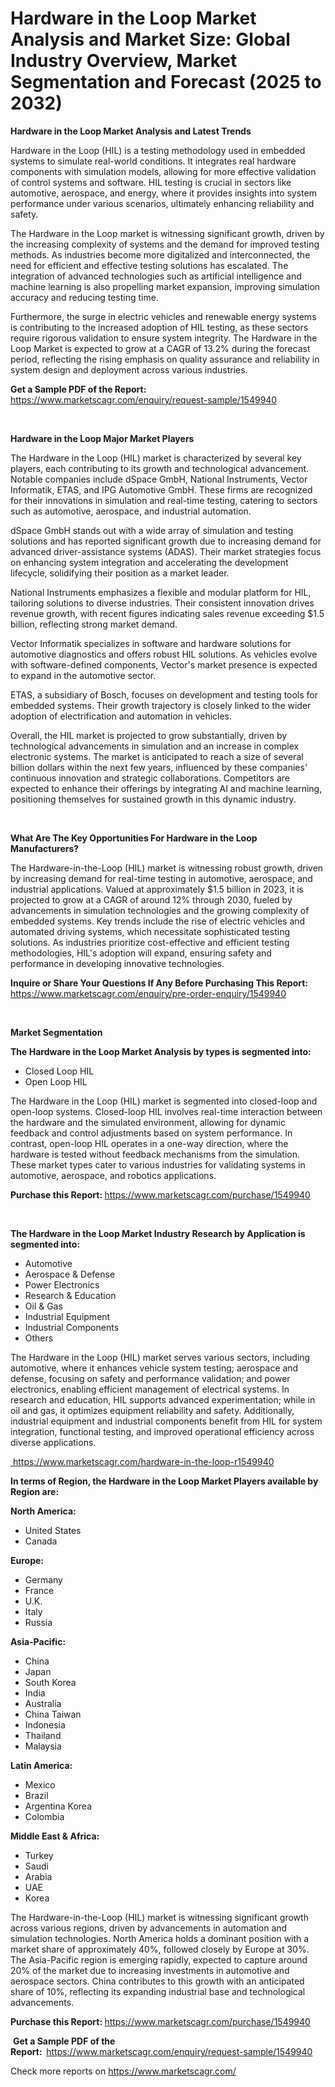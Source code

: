 <p><h1>Hardware in the Loop Market Analysis and Market Size: Global Industry Overview, Market Segmentation and Forecast (2025 to 2032)</h1></p><p><strong>Hardware in the Loop Market Analysis and Latest Trends</strong></p>
<p><p>Hardware in the Loop (HIL) is a testing methodology used in embedded systems to simulate real-world conditions. It integrates real hardware components with simulation models, allowing for more effective validation of control systems and software. HIL testing is crucial in sectors like automotive, aerospace, and energy, where it provides insights into system performance under various scenarios, ultimately enhancing reliability and safety.</p><p>The Hardware in the Loop market is witnessing significant growth, driven by the increasing complexity of systems and the demand for improved testing methods. As industries become more digitalized and interconnected, the need for efficient and effective testing solutions has escalated. The integration of advanced technologies such as artificial intelligence and machine learning is also propelling market expansion, improving simulation accuracy and reducing testing time.</p><p>Furthermore, the surge in electric vehicles and renewable energy systems is contributing to the increased adoption of HIL testing, as these sectors require rigorous validation to ensure system integrity. The Hardware in the Loop Market is expected to grow at a CAGR of 13.2% during the forecast period, reflecting the rising emphasis on quality assurance and reliability in system design and deployment across various industries.</p></p>
<p><strong>Get a Sample PDF of the Report:&nbsp;</strong> <a href="https://www.marketscagr.com/enquiry/request-sample/1549940?utm_campaign=1166&utm_medium=2&utm_source=Github&utm_content=ia&utm_term=09032025&utm_id=hardware-in-the-loop">https://www.marketscagr.com/enquiry/request-sample/1549940</a></p>
<p>&nbsp;</p>
<p><strong>Hardware in the Loop Major Market Players</strong></p>
<p><p>The Hardware in the Loop (HIL) market is characterized by several key players, each contributing to its growth and technological advancement. Notable companies include dSpace GmbH, National Instruments, Vector Informatik, ETAS, and IPG Automotive GmbH. These firms are recognized for their innovations in simulation and real-time testing, catering to sectors such as automotive, aerospace, and industrial automation.</p><p>dSpace GmbH stands out with a wide array of simulation and testing solutions and has reported significant growth due to increasing demand for advanced driver-assistance systems (ADAS). Their market strategies focus on enhancing system integration and accelerating the development lifecycle, solidifying their position as a market leader.</p><p>National Instruments emphasizes a flexible and modular platform for HIL, tailoring solutions to diverse industries. Their consistent innovation drives revenue growth, with recent figures indicating sales revenue exceeding $1.5 billion, reflecting strong market demand.</p><p>Vector Informatik specializes in software and hardware solutions for automotive diagnostics and offers robust HIL solutions. As vehicles evolve with software-defined components, Vector's market presence is expected to expand in the automotive sector.</p><p>ETAS, a subsidiary of Bosch, focuses on development and testing tools for embedded systems. Their growth trajectory is closely linked to the wider adoption of electrification and automation in vehicles.</p><p>Overall, the HIL market is projected to grow substantially, driven by technological advancements in simulation and an increase in complex electronic systems. The market is anticipated to reach a size of several billion dollars within the next few years, influenced by these companies' continuous innovation and strategic collaborations. Competitors are expected to enhance their offerings by integrating AI and machine learning, positioning themselves for sustained growth in this dynamic industry.</p></p>
<p>&nbsp;</p>
<p><strong>What Are The Key Opportunities For Hardware in the Loop Manufacturers?</strong></p>
<p><p>The Hardware-in-the-Loop (HIL) market is witnessing robust growth, driven by increasing demand for real-time testing in automotive, aerospace, and industrial applications. Valued at approximately $1.5 billion in 2023, it is projected to grow at a CAGR of around 12% through 2030, fueled by advancements in simulation technologies and the growing complexity of embedded systems. Key trends include the rise of electric vehicles and automated driving systems, which necessitate sophisticated testing solutions. As industries prioritize cost-effective and efficient testing methodologies, HIL's adoption will expand, ensuring safety and performance in developing innovative technologies.</p></p>
<p><strong>Inquire or Share Your Questions If Any Before Purchasing This Report:</strong> <a href="https://www.marketscagr.com/enquiry/pre-order-enquiry/1549940?utm_campaign=1166&utm_medium=2&utm_source=Github&utm_content=ia&utm_term=09032025&utm_id=hardware-in-the-loop">https://www.marketscagr.com/enquiry/pre-order-enquiry/1549940</a></p>
<p>&nbsp;</p>
<p><strong>Market Segmentation</strong></p>
<p><strong>The Hardware in the Loop Market Analysis by types is segmented into:</strong></p>
<p><ul><li>Closed Loop HIL</li><li>Open Loop HIL</li></ul></p>
<p><p>The Hardware in the Loop (HIL) market is segmented into closed-loop and open-loop systems. Closed-loop HIL involves real-time interaction between the hardware and the simulated environment, allowing for dynamic feedback and control adjustments based on system performance. In contrast, open-loop HIL operates in a one-way direction, where the hardware is tested without feedback mechanisms from the simulation. These market types cater to various industries for validating systems in automotive, aerospace, and robotics applications.</p></p>
<p><strong>Purchase this Report:&nbsp;</strong><a href="https://www.marketscagr.com/purchase/1549940?utm_campaign=1166&utm_medium=2&utm_source=Github&utm_content=ia&utm_term=09032025&utm_id=hardware-in-the-loop">https://www.marketscagr.com/purchase/1549940</a></p>
<p>&nbsp;</p>
<p><strong>The Hardware in the Loop Market Industry Research by Application is segmented into:</strong></p>
<p><ul><li>Automotive</li><li>Aerospace & Defense</li><li>Power Electronics</li><li>Research & Education</li><li>Oil & Gas</li><li>Industrial Equipment</li><li>Industrial Components</li><li>Others</li></ul></p>
<p><p>The Hardware in the Loop (HIL) market serves various sectors, including automotive, where it enhances vehicle system testing; aerospace and defense, focusing on safety and performance validation; and power electronics, enabling efficient management of electrical systems. In research and education, HIL supports advanced experimentation; while in oil and gas, it optimizes equipment reliability and safety. Additionally, industrial equipment and industrial components benefit from HIL for system integration, functional testing, and improved operational efficiency across diverse applications.</p></p>
<p><a href="https://www.marketscagr.com/hardware-in-the-loop-r1549940?utm_campaign=1166&utm_medium=2&utm_source=Github&utm_content=ia&utm_term=09032025&utm_id=hardware-in-the-loop">&nbsp;https://www.marketscagr.com/hardware-in-the-loop-r1549940</a></p>
<p><strong>In terms of Region, the Hardware in the Loop Market Players available by Region are:</strong></p>
<p>
    <p> <strong> North America: </strong>
        <ul>
            <li>United States</li>
            <li>Canada</li>
        </ul>
        </p> 
    <p> <strong> Europe: </strong>
        <ul>
            <li>Germany</li>
            <li>France</li>
            <li>U.K.</li>
            <li>Italy</li>
            <li>Russia</li>
        </ul>
        </p> 
    <p> <strong> Asia-Pacific: </strong>
        <ul>
            <li>China</li>
            <li>Japan</li>
            <li>South Korea</li>
            <li>India</li>
            <li>Australia</li>
            <li>China Taiwan</li>
            <li>Indonesia</li>
            <li>Thailand</li>
            <li>Malaysia</li>
        </ul>
        </p> 
    <p> <strong> Latin America: </strong>
        <ul>
            <li>Mexico</li>
            <li>Brazil</li>
            <li>Argentina Korea</li>
            <li>Colombia</li>
        </ul>
        </p> 
    <p> <strong> Middle East & Africa: </strong>
        <ul>
            <li>Turkey</li>
            <li>Saudi</li>
            <li>Arabia</li>
            <li>UAE</li>
            <li>Korea</li>
        </ul>
    </p>
    </p>
<p><p>The Hardware-in-the-Loop (HIL) market is witnessing significant growth across various regions, driven by advancements in automation and simulation technologies. North America holds a dominant position with a market share of approximately 40%, followed closely by Europe at 30%. The Asia-Pacific region is emerging rapidly, expected to capture around 20% of the market due to increasing investments in automotive and aerospace sectors. China contributes to this growth with an anticipated share of 10%, reflecting its expanding industrial base and technological advancements.</p></p>
<p><strong>Purchase this Report: </strong><a href="https://www.marketscagr.com/purchase/1549940?utm_campaign=1166&utm_medium=2&utm_source=Github&utm_content=ia&utm_term=09032025&utm_id=hardware-in-the-loop">https://www.marketscagr.com/purchase/1549940</a></p>
<p>&nbsp;<strong>Get a Sample PDF of the Report:&nbsp;&nbsp;</strong><a href="https://www.marketscagr.com/enquiry/request-sample/1549940?utm_campaign=1166&utm_medium=2&utm_source=Github&utm_content=ia&utm_term=09032025&utm_id=hardware-in-the-loop">https://www.marketscagr.com/enquiry/request-sample/1549940</a></p>
<p><strong></strong></p>
<p>Check more reports on <a href="https://www.marketscagr.com/?utm_campaign=1166&utm_medium=2&utm_source=Github&utm_content=ia&utm_term=09032025&utm_id=hardware-in-the-loop">https://www.marketscagr.com/</a></p>